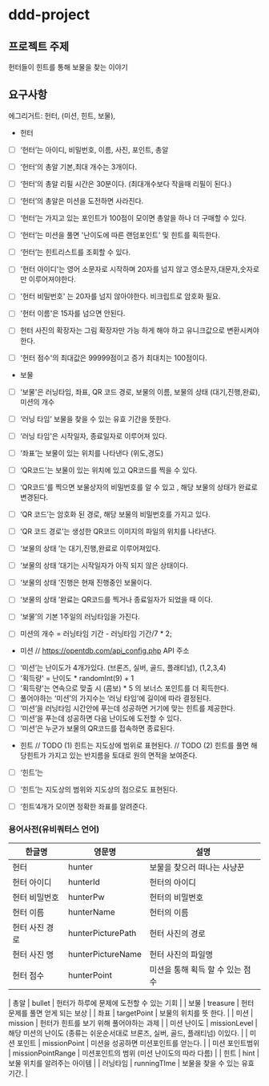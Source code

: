 # ddd-project

## 프로젝트 주제
헌터들이 힌트를 통해 보물을 찾는 이야기

## 요구사항

에그리거트: 헌터, (미션, 힌트, 보물),
* 헌터
- [ ] ‘헌터’는 아이디, 비밀번호, 이름, 사진, 포인트, 총알
- [ ] ‘헌터’의 총알 기본,최대 개수는 3개이다.
- [ ] ‘헌터’의 총알 리필 시간은 30분이다. (최대개수보다 작을때 리필이 된다.)
- [ ] ‘헌터’의 총알은 미션을 도전하면 사라진다.
- [ ] ‘헌터’는 가지고 있는 포인트가 100점이 모이면 총알을 하나 더 구매할 수 있다. 
- [ ] ‘헌터’는 미션을 풀면 '난이도에 따른 랜덤포인트' 및 힌트를 획득한다.
- [ ] ‘헌터’는 힌트리스트를 조회할 수 있다.

- [ ]  '헌터 아이디'는 영어 소문자로 시작하며 20자를 넘지 않고 영소문자,대문자,숫자로만 이루어져야한다.
- [ ]  '헌터 비밀번호' 는 20자를 넘지 않아야한다. 비크립트로 암호화 필요.
- [ ]  '헌터 이름'은 15자를 넘으면 안된다.
- [ ]  헌터 사진의 확장자는 그림 확장자만 가능 하게 해야 하고 유니크값으로 변환시켜야한다.
- [ ]  '헌터 점수'의 최대값은 99999점이고 증가 최대치는 100점이다.

* 보물
- [ ] ‘보물'은 러닝타임, 좌표, QR 코드 경로, 보물의 이름, 보물의 상태 (대기,진행,완료), 미션의 개수

- [ ] ‘러닝 타임’ 보물을 찾을 수 있는 유효 기간을 뜻한다.
- [ ] ‘러닝 타임'은 시작일자, 종료일자로 이루어져 있다.

- [ ] ‘좌표’는 보물이 있는 위치를 나타낸다 (위도,경도)
- [ ] ‘QR코드'는 보물이 있는 위치에 있고 QR코드를 찍을 수 있다.
- [ ] ‘QR코드'를 찍으면 보물상자의 비밀번호를 알 수 있고 , 해당 보물의 상태가 완료로 변경된다.
- [ ] ‘QR 코드’는 암호화 된 경로, 해당 보물의 비밀번호를 가지고 있다.
- [ ] ‘QR 코드 경로’는 생성한 QR코드 이미지의 파일의 위치를 나타낸다.

- [ ] ‘보물의 상태 ’는 대기,진행,완료로 이루어져있다.
- [ ] ‘보물의 상태 ’대기는 시작일자가 아직 되지 않은 상태이다.
- [ ] ‘보물의 상태 ’진행은 현재 진행중인 보물이다.
- [ ] ‘보물의 상태 ’완료는 QR코드를 찍거나 종료일자가 되었을 때 이다.

- [ ] ‘보물’의 기본 1주일의 러닝타임을 가진다.

- [ ]   미션의 개수 = 러닝타임 기간  - 러닝타임 기간/7 * 2;
* 미션
// https://opentdb.com/api_config.php API 주소 
- [ ] ‘미션’는 난이도가 4개가있다. (브론즈, 실버, 골드, 플래티넘), (1,2,3,4)
- [ ]  '획득량' = 난이도 * randomInt(9) + 1
- [ ]  '획득량'는 연속으로 맞출 시 (콤보) * 5 의 보너스 포인트를 더 획득한다.
- [ ]   풀어야하는 ‘미션’의 가지수는 ‘러닝 타임’에 길이에 따라 결정된다.
- [ ]  ‘미션’을 러닝타임 시간안에 푸는데 성공하면 거기에 맞는 힌트를 제공한다.
- [ ]  ‘미션’을 푸는데 성공하면 다음 난이도에 도전할 수 있다.
- [ ]  ‘미션’은 누군가 보물의 QR코드를 접속하면 종료된다.

* 힌트
 // TODO (1) 힌트는 지도상에 범위로 표현된다.
 // TODO (2) 힌트를 풀면 해당힌트가 가지고 있는 반지름을 토대로  원의 면적을 보여준다.
- [ ]  ‘힌트’는 
- [ ]  ‘힌트’는 지도상의 범위와 지도상의 점으로도 표현된다.
- [ ]  ‘힌트’4개가 모이면 정확한 좌표를 알려준다.



### 용어사전(유비쿼터스 언어)

| 한글명 | 영문명 | 설명  |
| --- | --- | --- |
| 헌터 | hunter | 보물을 찾으러 떠나는 사냥꾼 |
| 헌터 아이디 | hunterId | 헌터의 아이디 |
| 헌터 비밀번호 | hunterPw | 헌터의 비밀번호 |
| 헌터 이름 | hunterName | 헌터의 이름 |
| 헌터 사진 경로 | hunterPicturePath | 헌터 사진의 경로 |
| 헌터 사진 명 | hunterPictureName | 헌터 사진의 파일명 |
| 헌터 점수 | hunterPoint | 미션을 통해 획득 할 수 있는 점수 |

| 총알 | bullet | 헌터가 하루에 문제에 도전할 수 있는 기회 |
| 보물 | treasure | 헌터 문제를 풀면 얻게 되는 보상 |
| 좌표 | targetPoint | 보물의 위치를 뜻 한다. |
| 미션 | mission | 헌터가 힌트를 보기 위해 풀어야하는 과제 |
| 미션 난이도 | missionLevel | 해당 미션의 난이도 (종류는 쉬운순서대로 브론즈, 실버, 골드, 플래티넘) 이있다. |
| 미션 포인트 | missionPoint | 미션을 성공하면 미션포인트를 얻는다. |
| 미션 포인트범위 | missionPointRange | 미션포인트의 범위 (미션 난이도의 따라 다름) |
| 힌트 | hint | 보물 위치를 알려주는 아이템 |
| 러닝타임 | runningTIme | 보물을 찾을 수 있는 유효기간. |